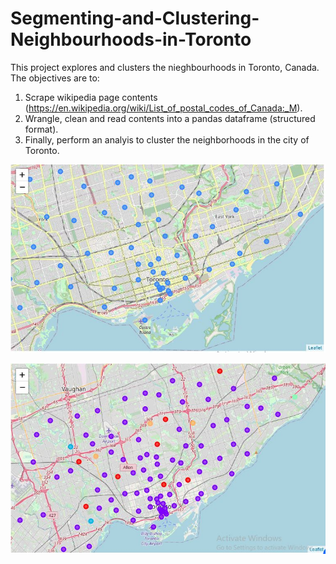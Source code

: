 # Segmenting-and-Clustering-Neighbourhoods-in-Toronto

This project explores and clusters the nieghbourhoods in Toronto, Canada. The objectives are to: 
1. Scrape wikipedia page contents (https://en.wikipedia.org/wiki/List_of_postal_codes_of_Canada:_M).
1. Wrangle, clean and read contents into a pandas dataframe (structured format). 
1. Finally, perform an analyis to cluster the neighborhoods in the city of Toronto.

![alt text](https://github.com/sakibch/Segmenting-and-Clustering-Neighbourhoods-in-Toronto/blob/master/toronto_venues.JPG)

![alt text](https://github.com/sakibch/Segmenting-and-Clustering-Neighbourhoods-in-Toronto/blob/master/toronto_clusters.JPG)
